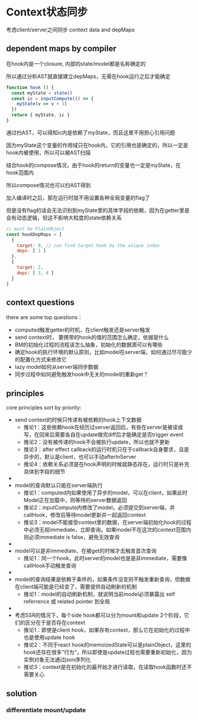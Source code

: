 # Context状态同步

考虑client/server之间同步 context data and depMaps

## dependent maps by compiler

在hook内是一个closure, 内部的state/model都是名称确定的

所以通过分析AST就直接建立depMaps，无需在hook运行之后才能确定

```javascript
function hook () {
  const myState = state()
  const ic = inputCompute(() => {
    myState(v => v + 1)
  })
  return { myState, ic }
}
```

通过扫AST，可以得知ic内是依赖了myState，而且这里不用担心引用问题

因为myState这个变量的作用域只在hook内，它的引用也是确定的，所以一定是hook内被使用，所以可以被AST扫描

结合hook的compose情况，由于hook的return的变量也一定是myState，在hook范围内

所以compose情况也可以扫AST得到

加入编译时之后，那在运行时就不用设置各种全局变量的flag了

但是没有flag的话会无法识别到myState里的具体字段的依赖，因为在getter里是会有动态逻辑，但这不影响大粒度的state依赖关系

```javascript
// must be PlainObject
const hookDepMaps = [
  {
    target: 0, // can find target hook by the unique index
    deps: [ 1 ]
  },
  {
    target: 2,
    deps: [ 3, 4 ]
  }
]
```

## context questions

there are some top questions：
- computed触发getter的时机，在client触发还是server触发
- send context时， 要携带的hook的值的范围怎么确定，依据是什么
- BM的初始化过程的流程该怎么抽象，初始化的数据源可以有哪些
- 确定hook的执行环境的默认原则，比如model在server端，如何通过尽可能少的配置化方式来修改它
- lazy model如何从server端同步数据
- 同步过程中如何避免触发hook中无关的model的重新get？

## principles

core principles sort by priority:
- send context的时候只传递有被依赖的hook上下文数据
  - 推论1：这些依赖hook在经历过server返回后，有些在server是被读或写，在回来后需要各自在update做完diff后才能确定是否trigger event
  - 推论2：没有被传递的hook不会被执行update，所以也就不更新
  - 推论3：after effect callback的运行时机只在于callback自身要求，且是异步的，默认是client，也可以手动afterInServer
  - 推论4：依赖关系必须是在hook声明的时候就静态存在，运行时只是补充具体到字段的细节
- 
- model的查询默认只能在server端执行
  - 推论1：computed内如果使用了异步的model，可以在client，如果此时Model正在加载中，则等待的server数据返回
  - 推论2：inputCompute内修改了model，必须提交到server端，并callHook，修改后等待model更新并一起返回context
  - 推论3：model不能接受context里的数据，在server端初始化hook的过程中必须无视immediate，立即查询。如果model不在这次的context范围内则必须immediate is false，避免无效查询
- 
- model可以是非immediate，在被get的时候才去触发首次查询
  - 推论1：同一个hook，此时server的model也是是非immediate，需要像callHook手动触发查询
- 
- model的查询结果是依赖于条件的，如果条件没变则不触发重新查询，但数据在client端可能是已经变了，需要提供自动刷新的机制
  - 推论1：model的自动刷新机制，就说明当前model必须暴露出 self referrence 或 related pointer 到全局
- 
- 考虑SSR的情况下，每个side hook都可以分为mount和update 2个阶段，它们的区分在于是否存在context
  - 推论1：即使是client hook，如果存有context，那么它在初始化的过程中也是使用update hook
  - 推论2：不同于react hook的memoizedState可以是plainObject，这里的hook还存在很多”行为“，所以即使是update过程也需要重新初始化，因为实例对象无法通过json序列化
  - 推论3：context是在初始化的最开始才进行读取，在读取hook函数时还不需要关心


## solution

### differentiate mount/update


